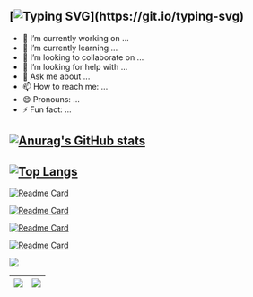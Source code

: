 [![Typing SVG](https://readme-typing-svg.demolab.com?font=Fira+Code&size=30&pause=1000&center=true&vCenter=true&width=435&height=150&lines=Hello+world+!;Have+a+nice+day+!)](https://git.io/typing-svg)
---


- 🔭 I’m currently working on ...
- 🌱 I’m currently learning ...
- 👯 I’m looking to collaborate on ...
- 🤔 I’m looking for help with ...
- 💬 Ask me about ...
- 📫 How to reach me: ...
- 😄 Pronouns: ...
- ⚡ Fun fact: ...


[![Anurag's GitHub stats](https://github-readme-stats.vercel.app/api?username=soSeven&show_icons=true&theme=dracula&count_private=true)](https://github.com/anuraghazra/github-readme-stats)
---

[![Top Langs](https://github-readme-stats.vercel.app/api/top-langs/?username=soSeven&show_icons=true&theme=dracula&count_private=true)](https://github.com/anuraghazra/github-readme-stats)
---

[![Readme Card](https://github-readme-stats.vercel.app/api/pin/?username=soSeven&repo=chengyujielong&theme=dracula)](https://github.com/soSeven/chengyujielong)

[![Readme Card](https://github-readme-stats.vercel.app/api/pin/?username=soSeven&repo=chengyujielong&theme=dracula)](https://github.com/soSeven/chengyujielong)

[![Readme Card](https://github-readme-stats.vercel.app/api/pin/?username=soSeven&repo=chengyujielong&theme=dracula)](https://github.com/soSeven/chengyujielong)

[![Readme Card](https://github-readme-stats.vercel.app/api/pin/?username=soSeven&repo=chengyujielong&theme=dracula)](https://github.com/soSeven/chengyujielong)

<a href="https://github.com/soSeven/chengyujielong">
  <img align="center" src="https://github-readme-stats.vercel.app/api/pin/?username=soSeven&repo=chengyujielong&theme=dracula" />
</a>

| <a href="https://github.com/soSeven/chengyujielong"><img align="center" src="https://github-readme-stats.vercel.app/api/pin/?username=soSeven&repo=chengyujielong&theme=dracula"/></a> | <a href="https://github.com/soSeven/chengyujielong"><img align="center" src="https://github-readme-stats.vercel.app/api/pin/?username=soSeven&repo=chengyujielong&theme=dracula" /></a> |
| ------------- | ------------- |


